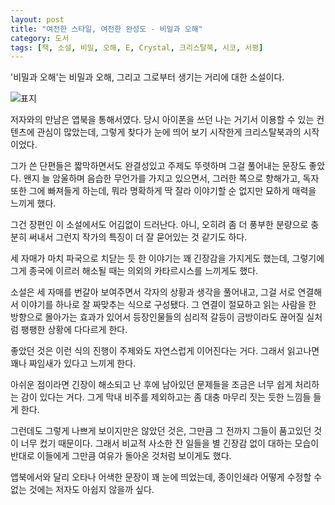 ```yaml
---
layout: post
title: "여전한 스타일, 여전한 완성도 - 비밀과 오해"
category: 도서
tags: [책, 소설, 비밀, 오해, E, Crystal, 크리스탈북, 시코, 서평]
---
```


'비밀과 오해'는
비밀과 오해, 그리고 그로부터 생기는 거리에 대한 소설이다.

![표지](https://lh3.googleusercontent.com/awANd74c-gkumLBQLOUa_IH5LoJifkEXL8CyqwsBGA-W0qsFv-X385sA8qTwH8MdAEVRv1TmZ5qmhQ=s480)

저자와의 만남은 앱북을 통해서였다.
당시 아이폰을 쓰던 나는 거기서 이용할 수 있는 컨텐츠에 관심이 많았는데,
그렇게 찾다가 눈에 띄어 보기 시작한게 크리스탈북과의 시작이었다.

그가 쓴 단편들은 짧막하면서도 완결성있고 주제도 뚜렷하며 그걸 풀어내는 문장도 좋았다.
왠지 늘 암울하며 음습한 무언가를 가지고 있으면서,
그러한 쪽으로 향해가고,
독자 또한 그에 빠져들게 하는데,
뭐라 명확하게 딱 잘라 이야기할 순 없지만 묘하게 매력을 느끼게 했다.

그건 장편인 이 소설에서도 어김없이 드러난다.
아니, 오히려 좀 더 풍부한 분량으로 충분히 써내서 그런지 작가의 특징이 더 잘 묻어있는 것 같기도 하다.

세 자매가 마치 파국으로 치닫는 듯 한 이야기는 꽤 긴장감을 가지게도 했는데,
그렇기에 그게 종국에 이르러 해소될 때는 의외의 카타르시스를 느끼게도 했다.

소설은 세 자매를 번갈아 보여주면서
각자의 상황과 생각을 풀어내고,
그걸 서로 연결해서 이야기를 하나로 잘 짜맞추는 식으로 구성됐다.
그 연결이 절묘하고 읽는 사람을 한 방향으로 몰아가는 효과가 있어서
등장인물들의 심리적 갈등이 금방이라도 끊어질 실처럼 팽팽한 상황에 다다르게 한다.

좋았던 것은 이런 식의 진행이 주제와도 자연스럽게 이어진다는 거다.
그래서 읽고나면 꽤나 짜임새가 있다고 느끼게 한다.

아쉬운 점이라면 긴장이 해소되고 난 후에 남아있던 문제들을 조금은 너무 쉽게 처리하는 감이 있다는 거다.
그게 막내 비주를 제외하고는 좀 대충 마무리 짓는 듯한 느낌들 들게 한다.

그런데도 그렇게 나쁘게 보이지만은 않았던 것은,
그만큼 그 전까지 그들이 품고있던 것이 너무 컸기 때문이다.
그래서 비교적 사소한 잔 일들을 별 긴장감 없이 대하는 모습이
반대로 이들에게 그만큼 여유가 돌아온 것처럼 보이게도 했다.

앱북에서와 달리 오타나 어색한 문장이 꽤 눈에 띄었는데,
종이인쇄라 어떻게 수정할 수 없는 것에는 저자도 아쉽지 않을까 싶다.
